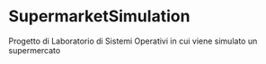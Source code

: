 # SupermarketSimulation
Progetto di Laboratorio di Sistemi Operativi in cui viene simulato un supermercato
